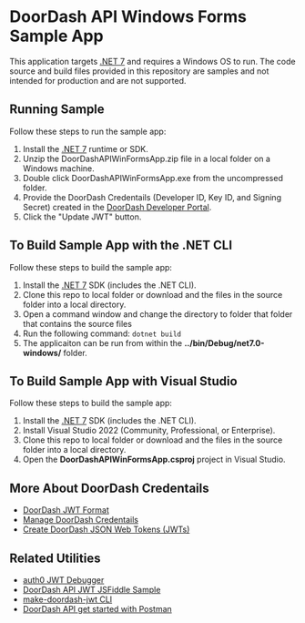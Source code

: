 # DoorDash API Windows Forms Sample App

This application targets [.NET 7](https://dotnet.microsoft.com/en-us/download/dotnet/7.0) and requires a Windows OS to run. The code source and build files provided in this repository are samples and not intended for production and are not supported. 

## Running Sample
Follow these steps to run the sample app:
1. Install the [.NET 7](https://dotnet.microsoft.com/en-us/download/dotnet/7.0) runtime or SDK.
2. Unzip the DoorDashAPIWinFormsApp.zip file in a local folder on a Windows machine. 
3. Double click DoorDashAPIWinFormsApp.exe from the uncompressed folder. 
4. Provide the DoorDash Credentails (Developer ID, Key ID, and Signing Secret) created in the [DoorDash Developer Portal](https://developer.doordash.com/portal/integration/drive/credentials).
5. Click the "Update JWT" button.

## To Build Sample App with the .NET CLI
Follow these steps to build the sample app:
1. Install the [.NET 7](https://dotnet.microsoft.com/en-us/download/dotnet/7.0) SDK (includes the .NET CLI).
2. Clone this repo to local folder or download and the files in the source folder into a local directory. 
3. Open a command window and change the directory to folder that folder that contains the source files
4. Run the following command: ``dotnet build``
5. The applicaiton can be run from within the **../bin/Debug/net7.0-windows/** folder.

## To Build Sample App with Visual Studio
Follow these steps to build the sample app:
1. Install the [.NET 7](https://dotnet.microsoft.com/en-us/download/dotnet/7.0) SDK (includes the .NET CLI).
2. Install Visual Studio 2022 (Community, Professional, or Enterprise).
3. Clone this repo to local folder or download and the files in the source folder into a local directory. 
4. Open the **DoorDashAPIWinFormsApp.csproj** project in Visual Studio.

## More About DoorDash Credentails
- [DoorDash JWT Format](https://developer.doordash.com/en-US/docs/drive/reference/JWTs/)
- [Manage DoorDash Credentails](https://developer.doordash.com/en-US/docs/drive/how_to/manage_credentials/)
- [Create DoorDash JSON Web Tokens (JWTs)](https://developer.doordash.com/en-US/docs/drive/how_to/JWTs)

## Related Utilities</h2>
- [auth0 JWT Debugger](https://jwt.io/)
- [DoorDash API JWT JSFiddle Sample](https://jsfiddle.net/joshAtDoorDash/yha049fn/)
- [make-doordash-jwt CLI](https://github.com/infin8x/make-doordash-jwt)
- [DoorDash API get started with Postman](https://developer.doordash.com/en-US/docs/drive/tutorials/get_started_postman/)
